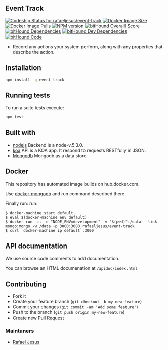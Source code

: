 ## Event Track

[![Codeship Status for rafaeljesus/event-track](https://codeship.com/projects/db5dd500-78d8-0133-a2b7-4ab273700aba/status?branch=master)](https://codeship.com/projects/118624)
[![Docker Image Size](https://img.shields.io/imagelayers/image-size/rafaeljesus/event-track/latest.svg)](https://hub.docker.com/r/rafaeljesus/event-track/)
[![Docker Image Pulls](https://img.shields.io/docker/pulls/rafaeljesus/event-track.svg)](https://hub.docker.com/r/rafaeljesus/event-track/)
[![NPM version](http://img.shields.io/npm/v/event-track.svg)](https://www.npmjs.org/package/event-track)
[![bitHound Overalll Score](https://www.bithound.io/github/rafaeljesus/event-track/badges/score.svg)](https://www.bithound.io/github/rafaeljesus/event-track)
[![bitHound Dependencies](https://www.bithound.io/github/rafaeljesus/event-track/badges/dependencies.svg)](https://www.bithound.io/github/rafaeljesus/event-track/master/dependencies/npm)
[![bitHound Dev Dependencies](https://www.bithound.io/github/rafaeljesus/event-track/badges/devDependencies.svg)](https://www.bithound.io/github/rafaeljesus/event-track/master/dependencies/npm)
[![bitHound Code](https://www.bithound.io/github/rafaeljesus/event-track/badges/code.svg)](https://www.bithound.io/github/rafaeljesus/event-track)

* Record any actions your system perform, along with any properties that describe the action.

## Installation
```bash
npm install -g event-track
```

## Running tests
To run a suite tests execute:
```bash
npm test
```

## Built with
- [nodejs](https://https://nodejs.org) Backend is a node-v.5.3.0.
- [koa](http://koajs.com) API is a KOA app. It respond to requests RESTfully in JSON.
- [Mongodb](https://www.mongodb.com) Mongodb as a data store.

## Docker
This repository has automated image builds on hub.docker.com.

Use [docker-mongodb](https://github.com/rafaeljesus/docker-mongodb) and run command described there

Finally  run:
run:
```
$ docker-machine start default
$ eval $(docker-machine env default)
$ docker run -it -e "NODE_ENV=development" -v "$(pwd)":/data --link mongo:mongo -w /data -p 3000:3000 rafaeljesus/event-track
$ curl `docker-machine ip default`:3000
```

## API documentation
We use source code comments to add documentation.

You can browse an HTML documenation at `/apidoc/index.html`

## Contributing
- Fork it
- Create your feature branch (`git checkout -b my-new-feature`)
- Commit your changes (`git commit -am 'Add some feature'`)
- Push to the branch (`git push origin my-new-feature`)
- Create new Pull Request

### Maintaners

* [Rafael Jesus](https://github.com/rafaeljesus)
